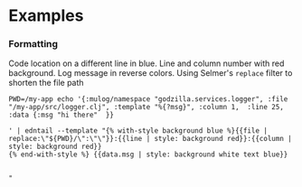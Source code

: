 # Examples

### Formatting

Code location on a different line in blue. Line and column number with red background. Log message in reverse colors. Using Selmer's `replace` filter to shorten the file path

```
PWD=/my-app echo '{:mulog/namespace "godzilla.services.logger", :file "/my-app/src/logger.clj", :template "%{?msg}", :column 1,  :line 25, :data {:msg "hi there"  }}

' | edntail --template "{% with-style background blue %}{{file | replace:\"${PWD}/\":\"\"}}:{{line | style: background red}}:{{column | style: background red}}
{% end-with-style %} {{data.msg | style: background white text blue}}


" 
```